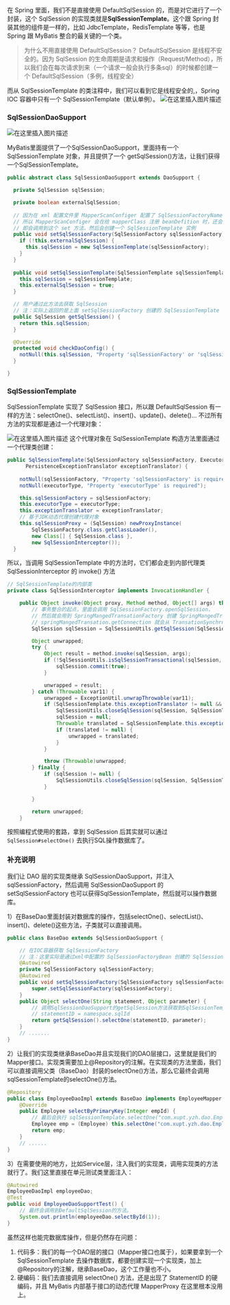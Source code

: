 在 Spring 里面，我们不是直接使用 DefaultSqlSession 的，而是对它进行了一个封装，这个 SqlSession 的实现类就是**SqlSessionTemplate**。这个跟 Spring 封装其他的组件是一样的，比如 JdbcTemplate，RedisTemplate 等等，也是 Spring 跟 MyBatis 整合的最关键的一个类。

>为什么不用直接使用 DefaultSqlSession？
>DefaultSqlSession 是线程不安全的。因为 SqlSession 的生命周期是请求和操作（Request/Method），所以我们会在每次请求到来（一个请求一般会执行多条sql）的时候都创建一个 DefaultSqlSession（多例，线程安全）

而从 SqlSessionTemplate 的类注释中，我们可以看到它是线程安全的,，Spring IOC 容器中只有一个 SqlSessionTemplate（默认单例）。
![在这里插入图片描述](https://img-blog.csdnimg.cn/2020121813435611.png#pic_center)



### SqlSessionDaoSupport
![在这里插入图片描述](https://img-blog.csdnimg.cn/20210227184000586.png)

MyBatis里面提供了一个SqlSessionDaoSupport，里面持有一个SqlSessionTemplate 对象，并且提供了一个 getSqlSession()方法，让我们获得一个SqlSessionTemplate。

```java
public abstract class SqlSessionDaoSupport extends DaoSupport {

  private SqlSession sqlSession;

  private boolean externalSqlSession;
  
  // 因为在 xml 配置文件里 MapperScanConfiger 配置了 SqlSessionFactoryName 属性，
  // 所以 MapperScanConfiger 会在给 mapperClass 注册 beanDefition 时，还会在其 properyValues 里增加一个 setSqlSessionFactory
  // 即会调用到这个 set 方法，然后会创建一个 SqlSessionTemplate 实例
  public void setSqlSessionFactory(SqlSessionFactory sqlSessionFactory) {
    if (!this.externalSqlSession) {
      this.sqlSession = new SqlSessionTemplate(sqlSessionFactory);
    }
  }
  
  public void setSqlSessionTemplate(SqlSessionTemplate sqlSessionTemplate) {
    this.sqlSession = sqlSessionTemplate;
    this.externalSqlSession = true;
  }

  // 用户通过此方法去获取 SqlSession
  // 注：实际上返回的是上面 setSqlSessionFactory 创建的 SqlSessionTemplate
  public SqlSession getSqlSession() {
    return this.sqlSession;
  }

  @Override
  protected void checkDaoConfig() {
    notNull(this.sqlSession, "Property 'sqlSessionFactory' or 'sqlSessionTemplate' are required");
  }

}
```


### SqlSessionTemplate

SqlSessionTemplate 实现了 SqlSession 接口，所以跟 DefaultSqlSession 有一样的方法：selectOne()、selectList()、insert()、update()、delete()... 不过所有方法的实现都是通过一个代理对象：

![在这里插入图片描述](https://img-blog.csdnimg.cn/20201218135703704.png?)
这个代理对象在 SqlSessionTemplate 构造方法里面通过一个代理类创建：

```java
public SqlSessionTemplate(SqlSessionFactory sqlSessionFactory, ExecutorType executorType,
      PersistenceExceptionTranslator exceptionTranslator) {
	
    notNull(sqlSessionFactory, "Property 'sqlSessionFactory' is required");
    notNull(executorType, "Property 'executorType' is required");

    this.sqlSessionFactory = sqlSessionFactory;
    this.executorType = executorType;
    this.exceptionTranslator = exceptionTranslator;
    // 基于JDK动态代理创建代理对象
    this.sqlSessionProxy = (SqlSession) newProxyInstance(
        SqlSessionFactory.class.getClassLoader(),
        new Class[] { SqlSession.class },
        new SqlSessionInterceptor());
  }
```
所以，当调用 SqlSessionTemplate 中的方法时，它们都会走到内部代理类 SqlSessionInterceptor 的 invoke() 方法

```java
// SqlSessionTemplate的内部类
private class SqlSessionInterceptor implements InvocationHandler {

    public Object invoke(Object proxy, Method method, Object[] args) throws Throwable {
        // 事务整合的起点，里面会调用 SqlSessionFactory.openSqlSession，
        // 然后就会用到 SpringMangedTransationFactory 创建 SpringMangedTransation
        // springMangedTransation.getConnection 就会从 TransationSynchrnizManger 中先取
        SqlSession sqlSession = SqlSessionUtils.getSqlSession(SqlSessionTemplate.this.sqlSessionFactory, SqlSessionTemplate.this.executorType, SqlSessionTemplate.this.exceptionTranslator);

        Object unwrapped;
        try {
            Object result = method.invoke(sqlSession, args);
            if (!SqlSessionUtils.isSqlSessionTransactional(sqlSession, SqlSessionTemplate.this.sqlSessionFactory)) {
                sqlSession.commit(true);
            }

            unwrapped = result;
        } catch (Throwable var11) {
            unwrapped = ExceptionUtil.unwrapThrowable(var11);
            if (SqlSessionTemplate.this.exceptionTranslator != null && unwrapped instanceof PersistenceException) {
                SqlSessionUtils.closeSqlSession(sqlSession, SqlSessionTemplate.this.sqlSessionFactory);
                sqlSession = null;
                Throwable translated = SqlSessionTemplate.this.exceptionTranslator.translateExceptionIfPossible((PersistenceException)unwrapped);
                if (translated != null) {
                    unwrapped = translated;
                }
            }

            throw (Throwable)unwrapped;
        } finally {
            if (sqlSession != null) {
                SqlSessionUtils.closeSqlSession(sqlSession, SqlSessionTemplate.this.sqlSessionFactory);
            }

        }

        return unwrapped;
    }
```
按照编程式使用的套路，拿到 SqlSession 后其实就可以通过 `SqlSession#selectOne()` 去执行SQL操作数据库了。

### 补充说明
我们让 DAO 层的实现类继承 SqlSessionDaoSupport，并注入 sqlSessionFactory，然后调用 SqlSessionDaoSupport 的 setSqlSessionFactory 也可以获得SqlSessionTemplate，然后就可以操作数据库。


1）在BaseDao里面封装对数据库的操作，包括selectOne()、selectList()、 insert()、delete()这些方法，子类就可以直接调用。

```java
public class BaseDao extends SqlSessionDaoSupport { 

    // 在IOC容器获取 SqlSessionFactory
    // 注：这里实际是通过xml中配置的 SqlSessionFactoryBean 创建的 SqlSessionFactory 实例
    @Autowired 
    private SqlSessionFactory sqlSessionFactory;
	@Autowired
    public void setSqlSessionFactory(SqlSessionFactory sqlSessionFactory) { 
        super.setSqlSessionFactory(sqlSessionFactory);
    }
	public Object selectOne(String statement, Object parameter) { 
        // 调用SqlSessionDaoSupport的getSqlSession方法获取到SqlSessionTemplate
        // statementID = namespace.sqlId
        return getSqlSession().selectOne(statementID, parameter); 
    } 
    // .......
}
```

2）让我们的实现类继承BaseDao并且实现我们的DAO层接口，这里就是我们的Mapper接口。实现类需要加上@Repository的注解。在实现类的方法里面，我们可以直接调用父类（BaseDao）封装的selectOne()方法，那么它最终会调用sqlSessionTemplate的selectOne()方法。

```java
@Repository 
public class EmployeeDaoImpl extends BaseDao implements EmployeeMapper {
    @Override 
    public Employee selectByPrimaryKey(Integer empId) {
    	// 最后会执行 sqlSessionTemplate.selectOne("com.xupt.yzh.dao.EmployeeMapper.selectById",empId); 
        Employee emp = (Employee) this.selectOne("com.xupt.yzh.dao.EmployeeMapper.selectById",empId); 
        return emp; 
    } 
    // ......
}
```

3）在需要使用的地方，比如Service层，注入我们的实现类，调用实现类的方法就行了。我们这里直接在单元测试类里面注入：

```java
@Autowired 
EmployeeDaoImpl employeeDao;
@Test 
public void EmployeeDaoSupportTest() { 
    // 最终会调用到DefaultSqlSession的方法。
    System.out.println(employeeDao.selectById(1)); 
} 
```

虽然这样也能完数据库操作，但是仍然存在问题：

 1.  代码多：我们的每一个DAO层的接口（Mapper接口也属于），如果要拿到一个 SqlSessionTemplate 去操作数据库，都要创建实现一个实现类，加上@Repository的注解，继承BaseDao，这个工作量也不小。
2. 硬编码：我们去直接调用 selectOne() 方法，还是出现了 StatementID 的硬编码，并且 MyBatis 内部基于接口的动态代理 MapperProxy 在这里根本没用上。



